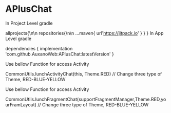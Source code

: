 # APlusChat
In Project Level gradle

allprojects{\n\n
  repositories{\n\n
    ...maven{
      url'https://jitpack.io'
    }
  }
}
In App Level gradle

dependencies { implementation 'com.github.AuxanoWeb:APlusChat:latestVersion' }

Use bellow Function for access Activity

CommonUtils.lunchActivityChat(this, Theme.RED) // Change three type of Theme, RED-BLUE-YELLOW

Use bellow Function for access Activity

CommonUtils.lunchFragmentChat(supportFragmentManager,Theme.RED,yourFramLayout) // Change three type of Theme, RED-BLUE-YELLOW
